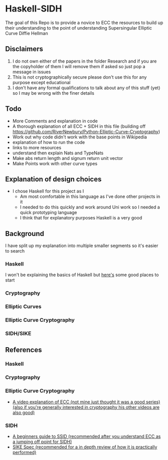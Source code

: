 # Haskell-SIDH
The goal of this Repo is to provide a novice to ECC the resources to build up their understanding to the point of understanding Supersingular Elliptic Curve Diffie Hellman



## Disclaimers <a name="Disclaimers"></a>

 1. I do not own either of the papers in the folder Research and if you are the copyholder of them I will remove them if asked so just pop a message in issues
 2. This is not cryptographically secure please don't use this for any purpose except educational
 3. I don't have any formal qualifications to talk about any of this stuff (yet) so I may be wrong with the finer details





## Todo <a name="Todo"></a>

 - More Comments and explanation in code
 - A thorough explanation of all ECC + SIDH in this file (building off https://github.com/RiverNewbury/Python-Elliptic-Curve-Cryptography)
 - Work out why code didn't work with the base points in Wikipedia
 - explanation of how to run the code
 - links to more resources
 - understand then explain Nats and TypeNats
 - Make abs return length and signum return unit vector
 - Make Points work with other curve types






## Explanation of design choices <a name="Explanation_of_design_choices"></a>

 - I chose Haskell for this project as I
   - Am most comfortable in this language as I've done other projects in it
   - I needed to do this quickly and work around Uni work so I needed a quick prototyping language
   - I think that for explanatory purposes Haskell is a very good




## Background <a name="Background"></a>

I have split up my explanation into multiple smaller segments so it's easier to search

### Haskell <a name="BackgroundHaskell"></a>

I won't be explaining the basics of Haskell but [here's](#ReferencesHaskell) some good places to start

### Cryptography <a name="BachkgroundCryptography"></a>

### Elliptic Curves <a name="BackgroundEllipticCurve"></a>

### Elliptic Curve Cryptography <a name="BackgroundECC"></a>

### SIDH/SIKE <a name="BackgroundSIDH"></a>





## References <a name="References"></a>

### Haskell <a name="ReferencesHaskell"></a>

### Cryptography <a name="ReferencesCryptography"></a>

### Elliptic Curve Cryptography <a name="ReferencesECC"></a>

 - [A video explanation of ECC (not mine just thought it was a good series) (also if you're generally interested in cryptography his other videos are also good)](https://youtube.com/playlist?list=PLUQANcrG3720AzBFM0eDKEyYtMM8FdcNX)

### SIDH <a name="ReferencesSIDH"></a>

 - [A beginners guide to SSID (recommended after you understand ECC as a jumping off point for SIDH)](https://eprint.iacr.org/2019/1321.pdf)
 - [SIKE Spec (recommended for a in depth review of how it is practically performed)](https://sike.org/files/SIDH-spec.pdf)
